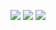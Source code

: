 ![](https://i.pinimg.com/originals/c0/69/cd/c069cd0359560d04c783d9c50127ae05.gif)
![](https://i.pinimg.com/originals/6e/e1/3d/6ee13d5ad39e5e8d5b9ffbd5aa4767e7.gif)
![](https://bestanimations.com/Animals/Mammals/Cats/cats/cute-kitty-animated-gif-11.gif)

<!--
**Darumin/Darumin** is a ✨ _special_ ✨ repository because its `README.md` (this file) appears on your GitHub profile.

Here are some ideas to get you started:

- 🔭 I’m currently working on ...
- 🌱 I’m currently learning ...
- 👯 I’m looking to collaborate on ...
- 🤔 I’m looking for help with ...
- 💬 Ask me about ...
- 📫 How to reach me: ...
- 😄 Pronouns: ...
- ⚡ Fun fact: ...
-->
